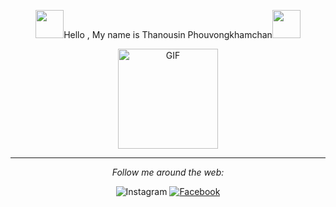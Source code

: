 <div align="center">
  
  <img width="45px" src="https://media.tenor.com/images/3b388fe03da271d2674faf85eb7c3fcd/tenor.gif" />Hello , My name is Thanousin Phouvongkhamchan<img width="45px" src="https://media.tenor.com/images/3b388fe03da271d2674faf85eb7c3fcd/tenor.gif" />
  
  
  <img align="center" alt="GIF" height="160px" src="https://media.giphy.com/media/du3J3cXyzhj75IOgvA/giphy.gif" />
  
  <hr/>

<i>Follow me around the web:</i><br>

<img src="https://img.shields.io/badge/Instagram-%23E4405F.svg?&style=flat-square&logo=instagram&logoColor=white" alt="Instagram">
<a href="https://www.facebook.com/thanusin.pouvongkhamchan/" target="_blank"><img src="https://img.shields.io/badge/Facebook-%231877F2.svg?&style=flat-square&logo=facebook&logoColor=white" alt="Facebook"></a>

</div>
